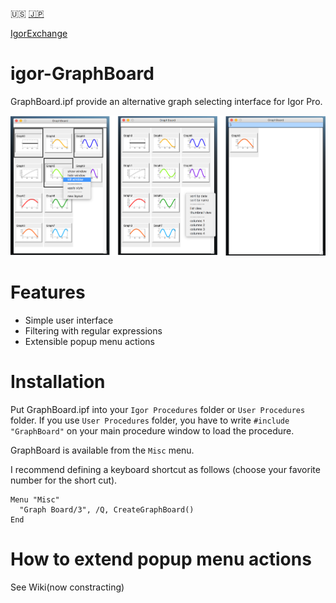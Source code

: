 :us: [:jp:](https://github.com/ryotako/igor-GraphBoard/wiki)

[IgorExchange](http://www.igorexchange.com/project/GraphBoard)

# igor-GraphBoard
GraphBoard.ipf provide an alternative graph selecting interface for Igor Pro.

![screenshots](screenshots.png)

# Features

- Simple user interface
- Filtering with regular expressions
- Extensible popup menu actions

# Installation

Put GraphBoard.ipf into your `Igor Procedures` folder or `User Procedures` folder.
If you use `User Procedures` folder, you have to write `#include "GraphBoard"` on your main procedure window to load the procedure. 

GraphBoard is available from the `Misc` menu.

I recommend defining a keyboard shortcut as follows (choose your favorite number for the short cut).

```igorpro
Menu "Misc"
  "Graph Board/3", /Q, CreateGraphBoard()
End
```

# How to extend popup menu actions
See Wiki(now constracting)
